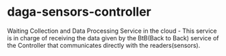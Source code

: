 # daga-sensors-controller

Waiting Collection and Data Processing Service in the cloud
    - This service is in charge of receiving the data given by the BtB(Back to Back) service of the Controller that communicates directly with the readers(sensors).
